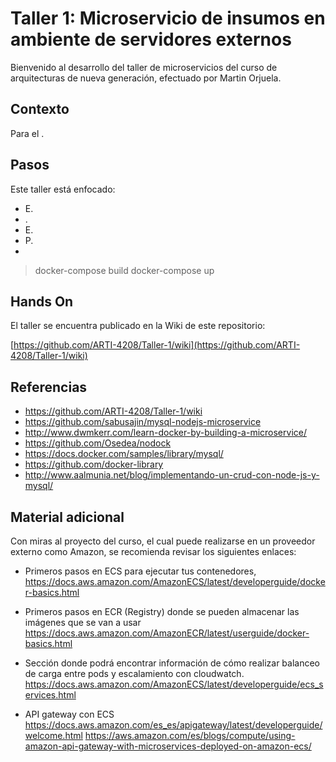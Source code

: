 # Taller 1: Microservicio de insumos en ambiente de servidores externos

Bienvenido al desarrollo del taller de microservicios del curso de arquitecturas de nueva generación, efectuado por Martin Orjuela.

## Contexto
Para el .

## Pasos
Este taller está enfocado:

* E.
* .
* E.
* P.
* 
> docker-compose build
> docker-compose up

## Hands On
El taller se encuentra publicado en la Wiki de este repositorio:

[https://github.com/ARTI-4208/Taller-1/wiki](https://github.com/ARTI-4208/Taller-1/wiki)

## Referencias

* https://github.com/ARTI-4208/Taller-1/wiki
* https://github.com/sabusajin/mysql-nodejs-microservice
* http://www.dwmkerr.com/learn-docker-by-building-a-microservice/
* https://github.com/Osedea/nodock
* https://docs.docker.com/samples/library/mysql/
* https://github.com/docker-library
* http://www.aalmunia.net/blog/implementando-un-crud-con-node-js-y-mysql/


## Material adicional

Con miras al proyecto del curso, el cual puede realizarse en un proveedor externo como Amazon, se recomienda revisar los siguientes enlaces:

* Primeros pasos en ECS para ejecutar tus contenedores, 
  https://docs.aws.amazon.com/AmazonECS/latest/developerguide/docker-basics.html

* Primeros pasos en ECR (Registry) donde se pueden almacenar las imágenes que se van a usar 
  https://docs.aws.amazon.com/AmazonECR/latest/userguide/docker-basics.html

* Sección donde podrá encontrar información de cómo realizar balanceo de carga entre pods y escalamiento con cloudwatch. 
  https://docs.aws.amazon.com/AmazonECS/latest/developerguide/ecs_services.html

* API gateway con ECS
  https://docs.aws.amazon.com/es_es/apigateway/latest/developerguide/welcome.html
  https://aws.amazon.com/es/blogs/compute/using-amazon-api-gateway-with-microservices-deployed-on-amazon-ecs/
